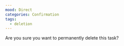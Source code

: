 ```yaml
---
mood: Direct
categories: Confirmation
tags:
  - deletion
---
```

Are you sure you want to permanently delete this task?